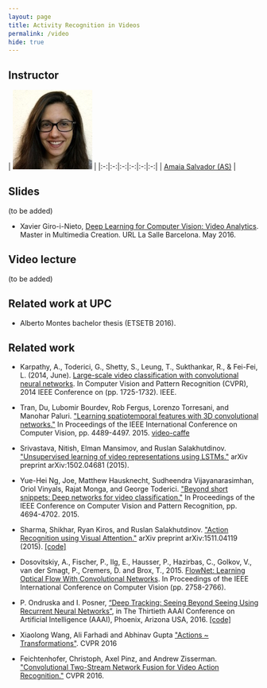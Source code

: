 ```yaml
---
layout: page
title: Activity Recognition in Videos
permalink: /video
hide: true
---
```


## Instructor

| ![AmaiaSalvador][AmaiaSalvador-photo]  |
|:-:|:-:|:-:|:-:|:-:|:-:|
 | [Amaia Salvador (AS)][AmaiaSalvador-web] |

[AmaiaSalvador-web]: https://imatge.upc.edu/web/people/amaia-salvador

[AmaiaSalvador-photo]: img/instructors/AmaiaSalvador.jpg "Amaia Salvador"


## Slides

(to be added)

* Xavier Giro-i-Nieto, [Deep Learning for Computer Vision: Video Analytics](http://www.slideshare.net/xavigiro/deep-learning-for-computer-vision-34-video-analytics-lasalle-2016). Master in Multimedia Creation. URL La Salle Barcelona. May 2016.

## Video lecture

(to be added)


## Related work at UPC

* Alberto Montes bachelor thesis (ETSETB 2016).

## Related work

* Karpathy, A., Toderici, G., Shetty, S., Leung, T., Sukthankar, R., & Fei-Fei, L. (2014, June). [Large-scale video classification with convolutional neural networks](http://cs.stanford.edu/people/karpathy/deepvideo/). In Computer Vision and Pattern Recognition (CVPR), 2014 IEEE Conference on (pp. 1725-1732). IEEE.

* Tran, Du, Lubomir Bourdev, Rob Fergus, Lorenzo Torresani, and Manohar Paluri. ["Learning spatiotemporal features with 3D convolutional networks."](http://vlg.cs.dartmouth.edu/c3d/) In Proceedings of the IEEE International Conference on Computer Vision, pp. 4489-4497. 2015. [video-caffe](https://github.com/chuckcho/video-caffe)

* Srivastava, Nitish, Elman Mansimov, and Ruslan Salakhutdinov. ["Unsupervised learning of video representations using LSTMs."](http://arxiv.org/abs/1502.04681) arXiv preprint arXiv:1502.04681 (2015).

* Yue-Hei Ng, Joe, Matthew Hausknecht, Sudheendra Vijayanarasimhan, Oriol Vinyals, Rajat Monga, and George Toderici. ["Beyond short snippets: Deep networks for video classification."](http://www.cv-foundation.org/openaccess/content_cvpr_2015/html/Ng_Beyond_Short_Snippets_2015_CVPR_paper.html) In Proceedings of the IEEE Conference on Computer Vision and Pattern Recognition, pp. 4694-4702. 2015.

* Sharma, Shikhar, Ryan Kiros, and Ruslan Salakhutdinov. ["Action Recognition using Visual Attention."](http://shikharsharma.com/projects/action-recognition-attention/) arXiv preprint arXiv:1511.04119 (2015). [[code]](https://github.com/kracwarlock/action-recognition-visual-attention)

* Dosovitskiy, A., Fischer, P., Ilg, E., Hausser, P., Hazirbas, C., Golkov, V., van der Smagt, P., Cremers, D. and Brox, T., 2015. [FlowNet: Learning Optical Flow With Convolutional Networks](http://www.cv-foundation.org/openaccess/content_iccv_2015/html/Dosovitskiy_FlowNet_Learning_Optical_ICCV_2015_paper.html). In Proceedings of the IEEE International Conference on Computer Vision (pp. 2758-2766).

* P. Ondruska and I. Posner, [“Deep Tracking: Seeing Beyond Seeing Using Recurrent Neural Networks”](http://www.robots.ox.ac.uk/~mobile/Papers/2016AAAI_ondruska.pdf), in The Thirtieth AAAI Conference on Artificial Intelligence (AAAI), Phoenix, Arizona USA, 2016. [[code]](https://github.com/pondruska/DeepTracking)

* Xiaolong Wang, Ali Farhadi and Abhinav Gupta ["Actions ~ Transformations"](http://www.cs.cmu.edu/~xiaolonw/actioncvpr.html). CVPR 2016

* Feichtenhofer, Christoph, Axel Pinz, and Andrew Zisserman. ["Convolutional Two-Stream Network Fusion for Video Action Recognition."](http://arxiv.org/abs/1604.06573) CVPR 2016.
